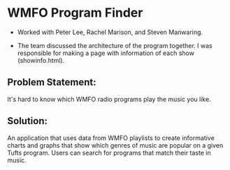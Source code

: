 # WMFO Program Finder

- Worked with Peter Lee, Rachel Marison, and Steven Manwaring.

- The team discussed the architecture of the program together. I was responsible
for making a page with information of each show (showinfo.html).

## Problem Statement:

It's hard to know which WMFO radio programs play the music you like.  

## Solution:

An application that uses data from WMFO playlists to create informative charts 
and graphs that show which genres of music are popular on a given Tufts program.
Users can search for programs that match their taste in music.